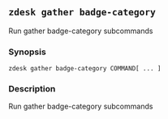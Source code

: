 ## `zdesk gather badge-category`

Run gather badge-category subcommands

### Synopsis

    zdesk gather badge-category COMMAND[ ... ]

### Description

Run gather badge-category subcommands

